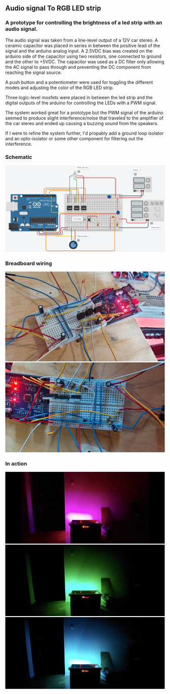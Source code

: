 ## Audio signal To RGB LED strip

### A prototype for controlling the brightness of a led strip with an audio signal.

The audio signal was taken from a line-level output of a 12V car stereo.
A ceramic capacitor was placed in series in between the positive lead of the signal and the arduino analog input.
A 2.5VDC bias was created on the arduino side of the capacitor using two resistors, one connected to ground and the other to +5VDC.
The capacitor was used as a DC filter only allowing the AC signal to pass through and preventing the DC component from reaching the signal source.

A push button and a potentiometer were used for toggling the different modes and adjusting the color of the RGB LED strip.

Three logic-level mosfets were placed in between the led strip and the digital outputs of the arduino for controlling the LEDs with a PWM signal.

The system worked great for a prototype but the PWM signal of the arduino seemed to produce slight interference/noise that traveled to the amplifier of the car stereo and ended up causing a buzzing sound from the speakers.

If I were to refine the system further, I'd propably add a ground loop isolator and an opto-isolator or some other component for filtering out the interference.

### Schematic

<img src="images/schematic.png">

### Breadboard wiring

<img src="images/pic1.jpg">
<img src="images/pic2.jpg">

### In action

<img src="images/pic3.jpg">
<img src="images/pic4.jpg">
<img src="images/pic5.jpg">

